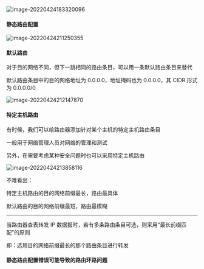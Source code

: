 
![image-20220424183320096](https://aliyun-oss-lpj.oss-cn-qingdao.aliyuncs.com/images/by-picgo/image-20220424183320096.png)

#### 静态路由配置

![image-20220424211250355](https://aliyun-oss-lpj.oss-cn-qingdao.aliyuncs.com/images/by-picgo/image-20220424211250355.png)

#### 默认路由

对于目的网络不同，但下一跳相同的路由条目，可以用一条默认路由条目来替代

默认路由条目中的目的网络地址为 0.0.0.0，地址掩码也为 0.0.0.0，其 CIDR 形式为 0.0.0.0/0

![image-20220424212147870](https://aliyun-oss-lpj.oss-cn-qingdao.aliyuncs.com/images/by-picgo/image-20220424212147870.png)

#### 特定主机路由

有时候，我们可以给路由器添加针对某个主机的特定主机路由条目

一般用于网络管理人员对网络的管理和测试

另外，在需要考虑某种安全问题时也可以采用特定主机路由

![image-20220424213858116](https://aliyun-oss-lpj.oss-cn-qingdao.aliyuncs.com/images/by-picgo/image-20220424213858116.png)

不难看出：

特定主机路由的目的网络前缀最长，路由最具体

默认路由的目的网络前缀最短，路由最模糊

---

当路由器查表转发 IP 数据报时，若有多条路由条目可选，则采用“最长前缀匹配”的原则

即：选用目的网络前缀最长的那个路由条目进行转发

#### 静态路由配置错误可能导致的路由环路问题

